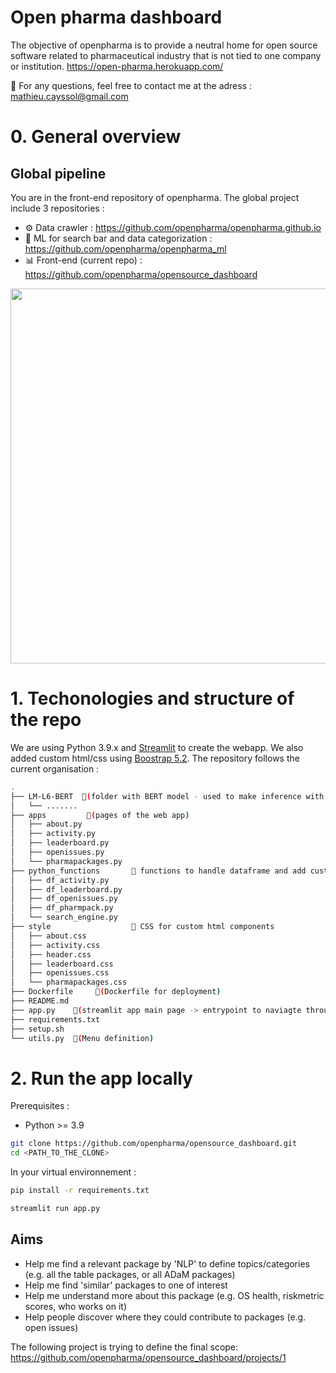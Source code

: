 # Open pharma dashboard

The objective of openpharma is to provide a neutral home for open source software related to pharmaceutical industry that is not tied to one company or institution. https://open-pharma.herokuapp.com/

📧 For any questions, feel free to contact me at the adress : mathieu.cayssol@gmail.com

# 0. General overview

## Global pipeline

You are in the front-end repository of openpharma. The global project include 3 repositories :
 - ⚙️ Data crawler : https://github.com/openpharma/openpharma.github.io
 - 🤖 ML for search bar and data categorization : https://github.com/openpharma/openpharma_ml
 - 📊 Front-end (current repo) : https://github.com/openpharma/opensource_dashboard


<img src="https://user-images.githubusercontent.com/49449000/183419490-7ed52bc9-2941-4b2a-8abf-fc7496b432ac.png" width="600"/>


# 1. Techonologies and structure of the repo

We are using Python 3.9.x and [Streamlit](https://streamlit.io/) to create the webapp. We also added custom html/css using [Boostrap 5.2](https://getbootstrap.com/). The repository follows the current organisation :

```bash
.
├── LM-L6-BERT  📁(folder with BERT model - used to make inference with the search bar)
│   └── ....... 
├── apps         📁(pages of the web app)
│   ├── about.py
│   ├── activity.py
│   ├── leaderboard.py
│   ├── openissues.py
│   └── pharmapackages.py
├── python_functions       📁 functions to handle dataframe and add custom html/css
│   ├── df_activity.py
│   ├── df_leaderboard.py
│   ├── df_openissues.py
│   ├── df_pharmpack.py
│   └── search_engine.py
├── style                  📁 CSS for custom html components
│   ├── about.css
│   ├── activity.css
│   ├── header.css
│   ├── leaderboard.css
│   ├── openissues.css
│   └── pharmapackages.css
├── Dockerfile     🐳(Dockerfile for deployment)
├── README.md
├── app.py    📄(streamlit app main page -> entrypoint to naviagte through menu)
├── requirements.txt
├── setup.sh
└── utils.py  📄(Menu definition)
```

# 2. Run the app locally

Prerequisites : 
- Python >= 3.9


```bash
git clone https://github.com/openpharma/opensource_dashboard.git
cd <PATH_TO_THE_CLONE>
```

In your virtual environnement :
```bash
pip install -r requirements.txt
```
```bash
streamlit run app.py
```


## Aims

* Help me find a relevant package by 'NLP' to define topics/categories (e.g. all the table packages, or all ADaM packages)
* Help me find 'similar' packages to one of interest
* Help me understand more about this package (e.g. OS health, riskmetric scores, who works on it)
* Help people discover where they could contribute to packages (e.g. open issues)

The following project is trying to define the final scope: https://github.com/openpharma/opensource_dashboard/projects/1



